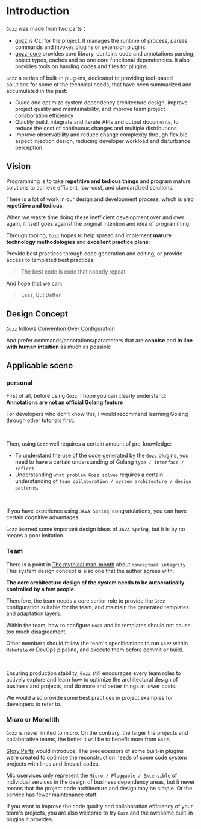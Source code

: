 # Introduction

`Gozz` was made from two parts：

- [gozz](https://github.com/go-zing/gozz) is CLI for the project.
  It manages the runtime of process,
  parses commands and invokes plugins or extension plugins.
- [gozz-core](https://github.com/go-zing/gozz-core) provides core library,
  contains code and annotations parsing, object types,
  caches and so one core functional dependencies.
  It also provides tools on handing codes and files for plugins.

`Gozz` a series of built-in plug-ins,
dedicated to providing tool-based solutions for some of the technical needs,
that have been summarized and accumulated in the past:

- Guide and optimize system dependency architecture design,
  improve project quality and maintainability,
  and improve team project collaboration efficiency
- Quickly build, integrate and iterate APIs and output documents,
  to reduce the cost of continuous changes and multiple distributions
- Improve observability and reduce change complexity through flexible aspect injection design,
  reducing developer workload and disturbance perception

## Vision

Programming is to take **repetitive and tedious things** and program mature solutions to achieve efficient, low-cost,
and standardized solutions.

There is a lot of work in our design and development process, which is also **repetitive and tedious**.

When we waste time doing these inefficient development over and over again, it itself goes against the original
intention and idea of programming.

Through tooling, `Gozz` hopes to help spread and implement **mature technology methodologies** and **excellent practice
plans**:

Provide best practices through code generation and editing, or provide access to templated best practices.

> The best code is code that nobody repeat

And hope that we can:

> Less, But Better

## Design Concept

`Gozz` follows [Convention Over Configuration](https://en.wikipedia.org/wiki/Convention_over_configuration)

And prefer commands/annotations/parameters that are **concise** and
**in line with human intuition** as much as possible

## Applicable scene

### personal

First of all, before using `Gozz`, I hope you can clearly understand: **Annotations are not an official Golang feature**

For developers who don't know this, I would recommend learning Golang through other tutorials first.

<br>

Then, using `Gozz` well requires a certain amount of pre-knowledge:

- To understand the use of the code generated by the `Gozz` plugins, you need to have a certain understanding of Golang
  `type / interface / reflect`.
- Understanding `what problem Gozz solves` requires a certain understanding
  of `team collaboration / system architecture / design patterns`.

<br>


If you have experience using `JAVA Spring`, congratulations, you can have certain cognitive advantages.

`Gozz` learned some important design ideas of `JAVA Spring`, but it is by no means a poor imitation.

### Team

There is a point in [The mythical man-month](https://en.wikipedia.org/wiki/The_Mythical_Man-Month)
about `conceptual integrity`.
This system design concept is also one that the author agrees with:

**The core architecture design of the system needs to be autocratically controlled by a few people.**

Therefore, the team needs a core senior role to provide the `Gozz` configuration suitable for the team,
and maintain the generated templates and adaptation layers.

Within the team, how to configure `Gozz` and its templates should not cause too much disagreement.

Other members should follow the team's specifications to run `Gozz` within `Makefile` or DevOps pipeline,
and execute them before commit or build.

<br>

Ensuring production stability,
`Gozz` still encourages every team roles to actively explore and learn how to optimize the
architectural design of business and projects, and do more and better things at lower costs.

We would also provide some best practices in project examples for developers to refer to.

### Micro or Monolith

`Gozz` is never limited to micro. On the contrary, the larger the projects and collaborative teams,
the better it will be to benefit more from `Gozz`.

[Story Parts](../story.md) would introduce:
The predecessors of some built-in plugins were created to optimize the
reconstruction needs of some code system projects with lines and lines of codes.

Microservices only represent the `Micro / Pluggable / Extensible`
of individual services in the design of business dependency areas,
but it never means that the project code architecture and design may be simple.
Or the service has fewer maintenance staff.

If you want to improve the code quality and collaboration efficiency of your team's projects,
you are also welcome to try `Gozz` and the awesome built-in plugins it provides.
